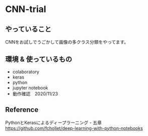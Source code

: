# CNN-trial

## やっていること
CNNをお試しでうごかして画像の多クラス分類をやってます。


## 環境 & 使っているもの
* colaboratory
* keras
* python
* jupyter notebook
* 動作確認　2020/11/23


## Reference
PythonとKerasによるディープラーニング - 五章
https://github.com/fchollet/deep-learning-with-python-notebooks

